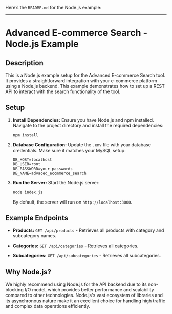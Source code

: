 Here’s the `README.md` for the Node.js example:

---

# Advanced E-commerce Search - Node.js Example

## Description

This is a Node.js example setup for the Advanced E-commerce Search tool. It provides a straightforward integration with your e-commerce platform using a Node.js backend. This example demonstrates how to set up a REST API to interact with the search functionality of the tool.

## Setup

1. **Install Dependencies:**
   Ensure you have Node.js and npm installed. Navigate to the project directory and install the required dependencies:
   ```bash
   npm install
   ```

2. **Database Configuration:**
   Update the `.env` file with your database credentials. Make sure it matches your MySQL setup:
   ```env
   DB_HOST=localhost
   DB_USER=root
   DB_PASSWORD=your_passwords
   DB_NAME=advaced_ecommerce_search
   ```

3. **Run the Server:**
   Start the Node.js server:
   ```bash
   node index.js
   ```
   By default, the server will run on `http://localhost:3000`.

## Example Endpoints

- **Products:**
  `GET /api/products` - Retrieves all products with category and subcategory names.

- **Categories:**
  `GET /api/categories` - Retrieves all categories.

- **Subcategories:**
  `GET /api/subcategories` - Retrieves all subcategories.

## Why Node.js?

We highly recommend using Node.js for the API backend due to its non-blocking I/O model, which provides better performance and scalability compared to other technologies. Node.js's vast ecosystem of libraries and its asynchronous nature make it an excellent choice for handling high traffic and complex data operations efficiently.